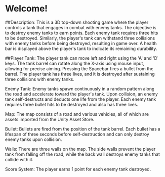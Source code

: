 # Welcome!

##Description:
This is a 3D top-down shooting game where the player controls a tank that engages in combat with enemy tanks.
The objective is to destroy enemy tanks to earn points. Each enemy tank requires three hits to be destroyed. 
Similarly, the player's tank can withstand three collisions with enemy tanks before being destroyed, resulting in game over. 
A health bar is displayed above the player's tank to indicate its remaining durability.

##Player Tank:
The player tank can move left and right using the 'A' and 'D' keys. 
The tank barrel can rotate along the X-axis using mouse input, allowing for precise aiming. 
Pressing the Spacebar fires a bullet from the barrel. 
The player tank has three lives, and it is destroyed after sustaining three collisions with enemy tanks.

Enemy Tank:
Enemy tanks spawn continuously in a random pattern along the road and accelerate toward the player's tank. 
Upon collision, an enemy tank self-destructs and deducts one life from the player. 
Each enemy tank requires three bullet hits to be destroyed and also has three lives.

Map:
The map consists of a road and various vehicles, all of which are assets imported from the Unity Asset Store.

Bullet:
Bullets are fired from the position of the tank barrel. 
Each bullet has a lifespan of three seconds before self-destruction and can only destroy enemy tanks upon collision.

Walls:
There are three walls on the map. 
The side walls prevent the player tank from falling off the road, while the back wall destroys enemy tanks that collide with it.

Score System:
The player earns 1 point for each enemy tank destroyed.
